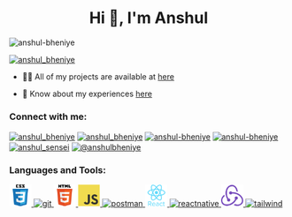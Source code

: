 <h1 align="center">Hi 👋, I'm Anshul</h1>
<p align="left"> <img src="https://komarev.com/ghpvc/?username=anshul-bheniye&label=Profile%20views&color=0e75b6&style=flat" alt="anshul-bheniye" /> </p>

<p align="left"> <a href="https://twitter.com/anshul_bheniye" target="blank"><img src="https://img.shields.io/twitter/follow/anshul_bheniye?logo=twitter&style=for-the-badge" alt="anshul_bheniye" /></a> </p>


- 👨‍💻 All of my projects are available at [here](https://anshulbheniye-reactportfolio.netlify.app/projects)

- 📄 Know about my experiences [here](https://anshulbheniye-reactportfolio.netlify.app/)

<h3 align="left">Connect with me:</h3>
<p align="left">
<a href="https://codepen.io/anshul_bheniye" target="blank"><img align="center" src="https://raw.githubusercontent.com/rahuldkjain/github-profile-readme-generator/master/src/images/icons/Social/codepen.svg" alt="anshul_bheniye" height="30" width="40" /></a>
<a href="https://twitter.com/anshul_bheniye" target="blank"><img align="center" src="https://raw.githubusercontent.com/rahuldkjain/github-profile-readme-generator/master/src/images/icons/Social/twitter.svg" alt="anshul_bheniye" height="30" width="40" /></a>
<a href="https://linkedin.com/in/anshul-bheniye" target="blank"><img align="center" src="https://raw.githubusercontent.com/rahuldkjain/github-profile-readme-generator/master/src/images/icons/Social/linked-in-alt.svg" alt="anshul-bheniye" height="30" width="40" /></a>
<a href="https://codesandbox.com/anshul-bheniye" target="blank"><img align="center" src="https://raw.githubusercontent.com/rahuldkjain/github-profile-readme-generator/master/src/images/icons/Social/codesandbox.svg" alt="anshul-bheniye" height="30" width="40" /></a>
<a href="https://instagram.com/anshul_sensei" target="blank"><img align="center" src="https://raw.githubusercontent.com/rahuldkjain/github-profile-readme-generator/master/src/images/icons/Social/instagram.svg" alt="anshul_sensei" height="30" width="40" /></a>
<a href="https://hashnode.com/@anshulbheniye" target="blank"><img align="center" src="https://raw.githubusercontent.com/rahuldkjain/github-profile-readme-generator/master/src/images/icons/Social/hashnode.svg" alt="@anshulbheniye" height="30" width="40" /></a>
</p>

<h3 align="left">Languages and Tools:</h3>
<p align="left"> <a href="https://www.w3schools.com/css/" target="_blank" rel="noreferrer"> <img src="https://raw.githubusercontent.com/devicons/devicon/master/icons/css3/css3-original-wordmark.svg" alt="css3" width="40" height="40"/> </a> <a href="https://git-scm.com/" target="_blank" rel="noreferrer"> <img src="https://www.vectorlogo.zone/logos/git-scm/git-scm-icon.svg" alt="git" width="40" height="40"/> </a> <a href="https://www.w3.org/html/" target="_blank" rel="noreferrer"> <img src="https://raw.githubusercontent.com/devicons/devicon/master/icons/html5/html5-original-wordmark.svg" alt="html5" width="40" height="40"/> </a> <a href="https://developer.mozilla.org/en-US/docs/Web/JavaScript" target="_blank" rel="noreferrer"> <img src="https://raw.githubusercontent.com/devicons/devicon/master/icons/javascript/javascript-original.svg" alt="javascript" width="40" height="40"/> </a> <a href="https://postman.com" target="_blank" rel="noreferrer"> <img src="https://www.vectorlogo.zone/logos/getpostman/getpostman-icon.svg" alt="postman" width="40" height="40"/> </a> <a href="https://reactjs.org/" target="_blank" rel="noreferrer"> <img src="https://raw.githubusercontent.com/devicons/devicon/master/icons/react/react-original-wordmark.svg" alt="react" width="40" height="40"/> </a> <a href="https://reactnative.dev/" target="_blank" rel="noreferrer"> <img src="https://reactnative.dev/img/header_logo.svg" alt="reactnative" width="40" height="40"/> </a> <a href="https://redux.js.org" target="_blank" rel="noreferrer"> <img src="https://raw.githubusercontent.com/devicons/devicon/master/icons/redux/redux-original.svg" alt="redux" width="40" height="40"/> </a> <a href="https://tailwindcss.com/" target="_blank" rel="noreferrer"> <img src="https://www.vectorlogo.zone/logos/tailwindcss/tailwindcss-icon.svg" alt="tailwind" width="40" height="40"/> </a> </p>

